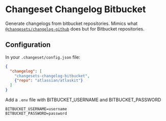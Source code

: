 # Changeset Changelog Bitbucket

Generate changelogs from bitbucket repositories. Mimics what [`@changesets/changelog-github`](https://github.com/atlassian/changesets/tree/master/packages/changelog-github) does but for Bitbucket repositories.

## Configuration

In your `.changeset/config.json` file:

```json
{
  "changelog": [
    "changesets-changelog-bitbucket",
    {"repo": "atlassian/atlaskit"}
  ]
}
```

Add a `.env` file with BITBUCKET_USERNAME and BITBUCKET_PASSWORD

```env
BITBUCKET_USERNAME=username
BITBUCKET_PASSWORD=password
```
